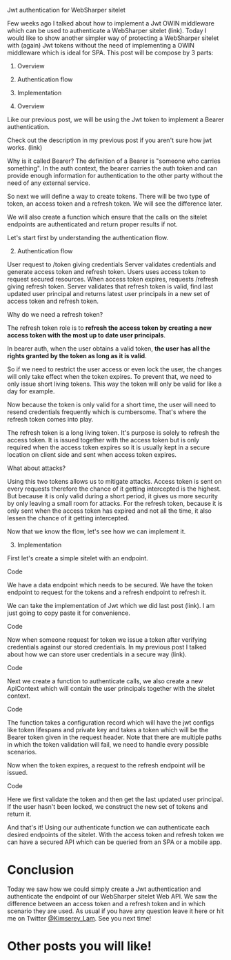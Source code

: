  
Jwt authentication for WebSharper sitelet

Few weeks ago I talked about how to implement a Jwt OWIN middleware which can be used to authenticate a WebSharper sitelet (link).
Today I would like to show another simpler way of protecting a WebSharper sitelet with (again) Jwt tokens without the need of implementing a OWIN middleware which is ideal for SPA.
This post will be compose by 3 parts:

1. Overview
2. Authentication flow
3. Implementation

1. Overview

Like our previous post, we will be using the Jwt token to implement a Bearer authentication.

Check out the description in my previous post if you aren't sure how jwt works. (link)

Why is it called Bearer?
The definition of a Bearer is "someone who carries something". In the auth context, the bearer carries the auth token and can provide enough information for authentication to the other party without the need of any external service.

So next we will define a way to create tokens. There will be two type of token, an access token and a refresh token. We will see the difference later.

We will also create a function which ensure that the calls on the sitelet endpoints are authenticated and return proper results if not.

Let's start first by understanding the authentication flow.

2. Authentication flow

User request to /token giving credentials
Server validates credentials and generate access token and refresh token.
Users uses access token to request secured resources.
When access token expires, requests /refresh giving refresh token.
Server validates that refresh token is valid, find last updated user principal and returns latest user principals in a new set of access token and refresh token.

Why do we need a refresh token?

The refresh token role is to __refresh the access token by creating a new access token with the most up to date user principals__.

In bearer auth, when the user obtains a valid token, __the user has all the rights granted by the token as long as it is valid__. 

So if we need to restrict the user access or even lock the user, the changes will only take effect when the token expires. To prevent that, we need to only issue short living tokens. This way the token will only be valid for like a day for example. 

Now because the token is only valid for a short time, the user will need to resend credentials frequently which is cumbersome. That's where the refresh token comes into play.

The refresh token is a long living token. It's purpose is solely to refresh the access token. 
It is issued together with the access token but is only required when the access token expires so it is usually kept in a secure location on client side and sent when access token expires.

What about attacks?

Using this two tokens allows us to mitigate attacks. Access token is sent on every requests therefore the chance of it getting intercepted is the highest. But because it is only valid during a short period, it gives us more security by only leaving a small room for attacks. 
For the refresh token, because it is only sent when the access token has expired and not all the time, it also lessen the chance of it getting intercepted.

Now that we know the flow, let's see how we can implement it.

3. Implementation

First let's create a simple sitelet with an endpoint.

Code

We have a data endpoint which needs to be secured.
We have the token endpoint to request for the tokens and a refresh endpoint to refresh it.

We can take the implementation of Jwt which we did last post (link). I am just going to copy paste it for convenience.

Code

Now when someone request for token we issue a token after verifying credentials against our stored credentials. In my previous post I talked about how we can store user credentials in a secure way (link).

Code

Next we create a function to authenticate calls, we also create a new ApiContext which will contain the user principals together with the sitelet context.

Code

The function takes a configuration record which will have the jwt configs like token lifespans and private key and takes a token which will be the Bearer token given in the request header.
Note that there are multiple paths in which the token validation will fail, we need to handle every possible scenarios.

Now when the token expires, a request to the refresh endpoint will be issued.

Code

Here we first validate the token and then get the last updated user principal. If the user hasn't been locked, we construct the new set of tokens and return it.

And that's it! Using our authenticate function we can authenticate each desired endpoints of the sitelet. With the access token and refresh token we can have a secured API which can be queried from an SPA or a mobile app.

# Conclusion

Today we saw how we could simply create a Jwt authentication and authenticate the endpoint of our WebSharper sitelet Web API. We saw the difference between an access token and a refresh token and in which scenario they are used. As usual if you have any question leave it here or hit me on Twitter [@Kimserey_Lam](). See you next time!

# Other posts you will like!
